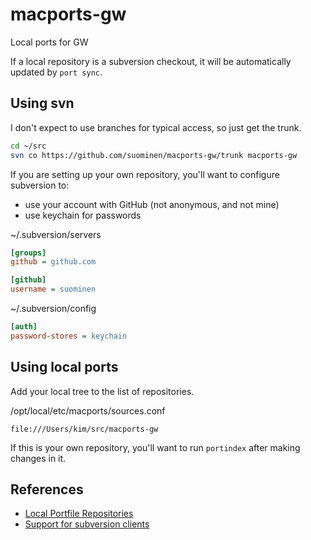 macports-gw
===========

Local ports for GW


If a local repository is a subversion checkout, it will be automatically updated by `port sync`.


Using svn
---------

I don't expect to use branches for typical access, so just get the trunk.

```sh
cd ~/src
svn co https://github.com/suominen/macports-gw/trunk macports-gw
```

If you are setting up your own repository, you'll want to configure subversion to:

* use your account with GitHub (not anonymous, and not mine)
* use keychain for passwords

~/.subversion/servers

```ini
[groups]
github = github.com

[github]
username = suominen
```

~/.subversion/config

```ini
[auth]
password-stores = keychain
```


Using local ports
-----------------

Add your local tree to the list of repositories.

/opt/local/etc/macports/sources.conf

```
file:///Users/kim/src/macports-gw
```

If this is your own repository, you'll want to run `portindex` after making changes in it.


References
----------

* [Local Portfile Repositories][localrepos]
* [Support for subversion clients][ghsvn]


[ghsvn]: https://help.github.com/articles/support-for-subversion-clients
[localrepos]: https://www.macports.org/guide/#development.local-repositories
